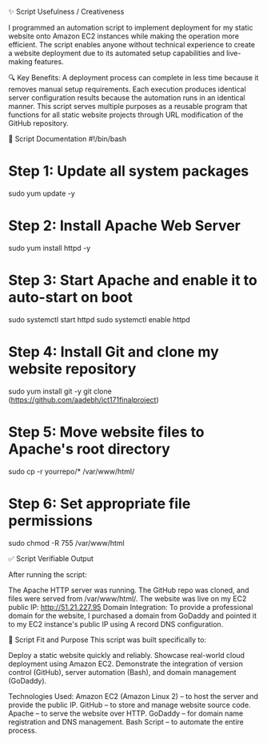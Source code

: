 ✨ Script Usefulness / Creativeness

I programmed an automation script to implement deployment for my static website onto Amazon EC2 instances while making the operation more efficient. 
The script enables anyone without technical experience to create a website deployment due to its automated setup capabilities and live-making features.

🔍 Key Benefits:
A deployment process can complete in less time because it removes manual setup requirements.
Each execution produces identical server configuration results because the automation runs in an identical manner.
This script serves multiple purposes as a reusable program that functions for all static website projects through URL modification of the GitHub repository.

📜 Script Documentation
#!/bin/bash
# Step 1: Update all system packages
sudo yum update -y

# Step 2: Install Apache Web Server
sudo yum install httpd -y

# Step 3: Start Apache and enable it to auto-start on boot
sudo systemctl start httpd
sudo systemctl enable httpd

# Step 4: Install Git and clone my website repository
sudo yum install git -y
git clone (https://github.com/aadebh/ict171finalproject)

# Step 5: Move website files to Apache's root directory
sudo cp -r yourrepo/* /var/www/html/

# Step 6: Set appropriate file permissions
sudo chmod -R 755 /var/www/html

✅ Script Verifiable Output

After running the script:

The Apache HTTP server was running.
The GitHub repo was cloned, and files were served from /var/www/html/.
The website was live on my EC2 public IP:
http://51.21.227.95
Domain Integration:
To provide a professional domain for the website, I purchased a domain from GoDaddy and pointed it to my EC2 instance's public IP using A record DNS configuration.

🎯 Script Fit and Purpose
This script was built specifically to:

Deploy a static website quickly and reliably.
Showcase real-world cloud deployment using Amazon EC2.
Demonstrate the integration of version control (GitHub), server automation (Bash), and domain management (GoDaddy).

Technologies Used:
Amazon EC2 (Amazon Linux 2) – to host the server and provide the public IP.
GitHub – to store and manage website source code.
Apache – to serve the website over HTTP.
GoDaddy – for domain name registration and DNS management.
Bash Script – to automate the entire process.


